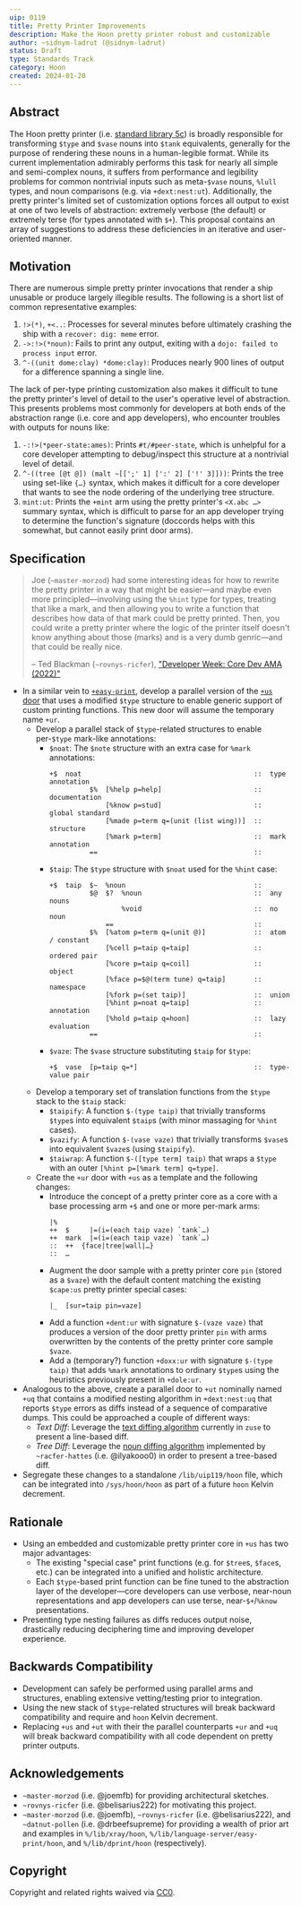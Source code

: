```yaml
---
uip: 0119
title: Pretty Printer Improvements
description: Make the Hoon pretty printer robust and customizable
author: ~sidnym-ladrut (@sidnym-ladrut)
status: Draft
type: Standards Track
category: Hoon
created: 2024-01-20
---
```


## Abstract

The Hoon pretty printer (i.e. [standard library 5c][stdlib-5c]) is broadly
responsible for transforming `$type` and `$vase` nouns into `$tank`
equivalents, generally for the purpose of rendering these nouns in a
human-legible format. While its current implementation admirably performs this
task for nearly all simple and semi-complex nouns, it suffers from performance
and legibility problems for common nontrivial inputs such as meta-`$vase`
nouns, `%lull` types, and noun comparisons (e.g. via `+dext:nest:ut`).
Additionally, the pretty printer's limited set of customization options forces
all output to exist at one of two levels of abstraction: extremely verbose (the
default) or extremely terse (for types annotated with `$+`). This proposal
contains an array of suggestions to address these deficiencies in an iterative
and user-oriented manner.

## Motivation

There are numerous simple pretty printer invocations that render a ship
unusable or produce largely illegible results. The following is a short list of
common representative examples:

1. `!>(*)`, `+<..`: Processes for several minutes before ultimately crashing the
   ship with a `recover: dig: meme` error.
2. `->:!>(*noun)`: Fails to print any output, exiting with a `dojo: failed to
   process input` error.
3. `^-((unit dome:clay) *dome:clay)`: Produces nearly 900 lines of output for a
   difference spanning a single line.

The lack of per-type printing customization also makes it difficult to tune
the pretty printer's level of detail to the user's operative level of
abstraction. This presents problems most commonly for developers at both ends
of the abstraction range (i.e. core and app developers), who encounter troubles
with outputs for nouns like:

1. `-:!>(*peer-state:ames)`: Prints `#t/#peer-state`, which is unhelpful for a
   core developer attempting to debug/inspect this structure at a nontrivial
   level of detail.
2. `^-((tree [@t @]) (malt ~[[';' 1] [':' 2] ['!' 3]]))`: Prints the tree using
   set-like `{…}` syntax, which makes it difficult for a core developer that
   wants to see the node ordering of the underlying tree structure.
3. `mint:ut`: Prints the `+mint` arm using the pretty printer's `<X.abc …>`
   summary syntax, which is difficult to parse for an app developer trying to
   determine the function's signature (doccords helps with this somewhat,
   but cannot easily print door arms).

## Specification

> Joe (`~master-morzod`) had some interesting ideas for how to rewrite the pretty
> printer in a way that might be easier—and maybe even more principled—involving
> using the `%hint` type for types, treating that like a mark, and then
> allowing you to write a function that describes how data of that mark could be
> pretty printed. Then, you could write a pretty printer where the logic of the
> printer itself doesn't know anything about those (marks) and is a very dumb
> genric—and that could be really nice.
>
> – Ted Blackman (`~rovnys-ricfer`), ["Developer Week: Core Dev AMA (2022)"][cdama-22]

- In a similar vein to [`+easy-print`][stdlib-ep], develop a parallel version
  of the [`+us` door][stdlib-5c] that uses a modified `$type` structure to
  enable generic support of custom printing functions. This new door will
  assume the temporary name `+ur`.
  - Develop a parallel stack of `$type`-related structures to enable per-`$type`
    mark-like annotations:
    - `$noat`: The `$note` structure with an extra case for `%mark` annotations:
      ```hoon
      +$  noat                                           ::  type annotation
                $%  [%help p=help]                       ::  documentation
                    [%know p=stud]                       ::  global standard
                    [%made p=term q=(unit (list wing))]  ::  structure
                    [%mark p=term]                       ::  mark annotation
                ==                                       ::
      ```
    - `$taip`: The `$type` structure with `$noat` used for the `%hint` case:
      ```hoon
      +$  taip  $~  %noun                                ::
                $@  $?  %noun                            ::  any nouns
                        %void                            ::  no noun
                    ==                                   ::
                $%  [%atom p=term q=(unit @)]            ::  atom / constant
                    [%cell p=taip q=taip]                ::  ordered pair
                    [%core p=taip q=coil]                ::  object
                    [%face p=$@(term tune) q=taip]       ::  namespace
                    [%fork p=(set taip)]                 ::  union
                    [%hint p=noat q=taip]                ::  annotation
                    [%hold p=taip q=hoon]                ::  lazy evaluation
                ==                                       ::
      ```
    - `$vaze`: The `$vase` structure substituting `$taip` for `$type`:
      ```hoon
      +$  vase  [p=taip q=*]                             ::  type-value pair
      ```
  - Develop a temporary set of translation functions from the `$type` stack
    to the `$taip` stack:
    - `$taipify`: A function `$-(type taip)` that trivially transforms `$type`s
      into equivalent `$taip`s (with minor massaging for `%hint` cases).
    - `$vazify`: A function `$-(vase vaze)` that trivially transforms `$vase`s
      into equivalent `$vaze`s (using `$taipify`).
    - `$taiwrap`: A function `$-([type term] taip)` that wraps a `$type` with
      an outer `[%hint p=[%mark term] q=type]`.
  - Create the `+ur` door with `+us` as a template and the following changes:
    - Introduce the concept of a pretty printer core as a core with a base
      processing arm `+$` and one or more per-mark arms:
      ```hoon
      |%
      ++  $     |=(i=(each taip vaze) `tank`…)
      ++  mark  |=(i=(each taip vaze) `tank`…)
      ::  ++  {face|tree|wall|…}
      ::  …
      ```
    - Augment the door sample with a pretty printer core `pin` (stored as a
      `$vaze`) with the default content matching the existing `$cape:us`
      pretty printer special cases:
      ```hoon
      |_  [sur=taip pin=vaze]
      ```
    - Add a function `+dent:ur` with signature `$-(vaze vaze)` that produces
      a version of the door pretty printer `pin` with arms overwritten by the
      contents of the pretty printer core sample `$vaze`.
    - Add a (temporary?) function `+doxx:ur` with signature `$-(type taip)`
      that adds `%mark` annotations to ordinary `$type`s using the heuristics
      previously present in `+dole:ur`.
- Analogous to the above, create a parallel door to `+ut` nominally named `+uq`
  that contains a modified nesting algorithm in `+dext:nest:uq` that reports
  `$type` errors as diffs instead of a sequence of comparative dumps. This could
  be approached a couple of different ways:
  - *Text Diff*: Leverage the [text diffing
    algorithm](https://github.com/urbit/urbit/blob/develop/pkg/arvo/sys/zuse.hoon#L3966)
    currently in `zuse` to present a line-based diff.
  - *Tree Diff*: Leverage the [noun diffing
  algorithm](https://github.com/urbit/urbit/pull/6681) implemented by
  `~racfer-hattes` (i.e. @ilyakooo0) in order to present a tree-based diff.
- Segregate these changes to a standalone `/lib/uip119/hoon` file, which can be
  integrated into `/sys/hoon/hoon` as part of a future `hoon` Kelvin decrement.

## Rationale

- Using an embedded and customizable pretty printer core in `+us` has two major
  advantages:
  - The existing "special case" print functions (e.g. for `$tree`s, `$face`s,
    etc.) can be integrated into a unified and holistic architecture.
  - Each `$type`-based print function can be fine tuned to the abstraction
    layer of the developer—core developers can use verbose, near-noun
    representations and app developers can use terse, near-`$+`/`%know`
    presentations.
- Presenting type nesting failures as diffs reduces output noise, drastically
  reducing deciphering time and improving developer experience.

## Backwards Compatibility

- Development can safely be performed using parallel arms and structures,
  enabling extensive vetting/testing prior to integration.
- Using the new stack of `$type`-related structures will break backward
  compatibility and require and `hoon` Kelvin decrement.
- Replacing `+us` and `+ut` with their the parallel counterparts `+ur` and
  `+uq` will break backward compatibility with all code dependent on pretty
  printer outputs.

## Acknowledgements

- `~master-morzod` (i.e. @joemfb) for providing architectural sketches.
- `~rovnys-ricfer` (i.e. @belisarius222) for motivating this project.
- `~master-morzod` (i.e. @joemfb), `~rovnys-ricfer` (i.e. @belisarius222), and
  `~datnut-pollen` (i.e. @drbeefsupreme) for providing a wealth of prior art and
  examples in `%/lib/xray/hoon`, `%/lib/language-server/easy-print/hoon`, and
  `%/lib/dprint/hoon` (respectively).

## Copyright

Copyright and related rights waived via [CC0](../LICENSE.md).


[stdlib-5c]: https://docs.urbit.org/language/hoon/reference/stdlib/5c
[stdlib-ep]: https://github.com/urbit/urbit/blob/develop/pkg/base-dev/lib/language-server/easy-print.hoon
[cdama-22]: https://www.youtube.com/watch?v=SI_B7H8tSRE&t=3416
